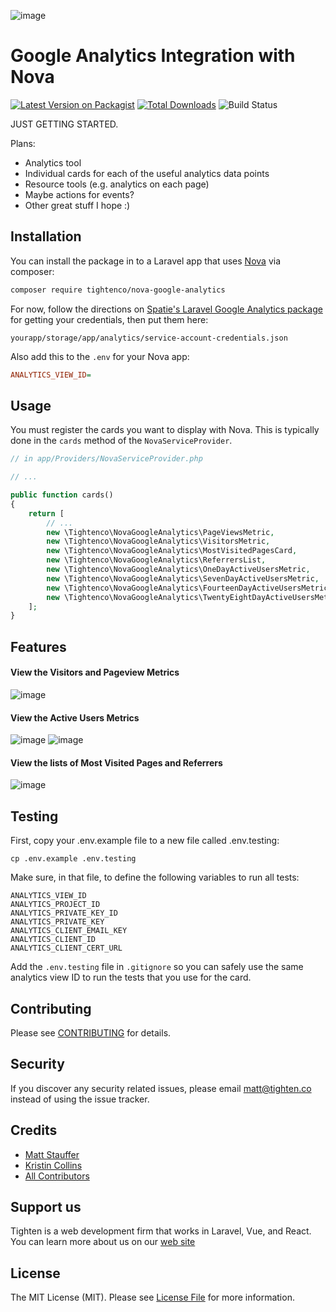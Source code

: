 ![image](https://repository-images.githubusercontent.com/145988439/fe2db000-7296-11eb-85c9-0c4d22f99125)

# Google Analytics Integration with Nova

[![Latest Version on Packagist](https://img.shields.io/packagist/v/tightenco/nova-google-analytics.svg?style=flat-square)](https://packagist.org/packages/tightenco/nova-google-analytics)
[![Total Downloads](https://img.shields.io/packagist/dt/tightenco/nova-google-analytics.svg?style=flat-square)](https://packagist.org/packages/tightenco/nova-google-analytics)
![Build Status](https://github.com/tighten/nova-google-analytics/actions/workflows/run-tests.yml/badge.svg)

JUST GETTING STARTED.

Plans:

- Analytics tool
- Individual cards for each of the useful analytics data points
- Resource tools (e.g. analytics on each page)
- Maybe actions for events?
- Other great stuff I hope :)

## Installation

You can install the package in to a Laravel app that uses [Nova](https://nova.laravel.com) via composer:

```bash
composer require tightenco/nova-google-analytics
```

For now, follow the directions on [Spatie's Laravel Google Analytics package](https://github.com/spatie/laravel-analytics) for getting your credentials, then put them here:

```
yourapp/storage/app/analytics/service-account-credentials.json
```

Also add this to the `.env` for your Nova app:

```ini
ANALYTICS_VIEW_ID=
```

## Usage
You must register the cards you want to display with Nova. This is typically done in the `cards` method of the `NovaServiceProvider`.

```php
// in app/Providers/NovaServiceProvider.php

// ...

public function cards()
{
    return [
        // ...
        new \Tightenco\NovaGoogleAnalytics\PageViewsMetric,
        new \Tightenco\NovaGoogleAnalytics\VisitorsMetric,
        new \Tightenco\NovaGoogleAnalytics\MostVisitedPagesCard,
        new \Tightenco\NovaGoogleAnalytics\ReferrersList,
        new \Tightenco\NovaGoogleAnalytics\OneDayActiveUsersMetric,
        new \Tightenco\NovaGoogleAnalytics\SevenDayActiveUsersMetric,
        new \Tightenco\NovaGoogleAnalytics\FourteenDayActiveUsersMetric,
        new \Tightenco\NovaGoogleAnalytics\TwentyEightDayActiveUsersMetric,
    ];
}
```

## Features
#### View the Visitors and Pageview Metrics
![image](https://user-images.githubusercontent.com/7070136/114229277-982fe180-9945-11eb-9c4c-ca9bc1554fca.png)

#### View the Active Users Metrics
![image](https://user-images.githubusercontent.com/7070136/122437531-cc3c0a00-cf67-11eb-883b-6fdb56122142.png)
![image](https://user-images.githubusercontent.com/7070136/122437540-ce05cd80-cf67-11eb-8bc9-775a13db068e.png)

#### View the lists of Most Visited Pages and Referrers
![image](https://user-images.githubusercontent.com/7070136/114229279-982fe180-9945-11eb-9ee9-e38215ce5eae.png)

## Testing
First, copy your .env.example file to a new file called .env.testing:
```
cp .env.example .env.testing
```
Make sure, in that file, to define the following variables to run all tests:

```
ANALYTICS_VIEW_ID
ANALYTICS_PROJECT_ID
ANALYTICS_PRIVATE_KEY_ID
ANALYTICS_PRIVATE_KEY
ANALYTICS_CLIENT_EMAIL_KEY
ANALYTICS_CLIENT_ID
ANALYTICS_CLIENT_CERT_URL
```

Add the `.env.testing` file in `.gitignore` so you can safely use the same analytics view ID to run the tests that you use for the card.

## Contributing

Please see [CONTRIBUTING](CONTRIBUTING.md) for details.

## Security

If you discover any security related issues, please email matt@tighten.co instead of using the issue tracker.

## Credits

- [Matt Stauffer](https://github.com/mattstauffer)
- [Kristin Collins](https://github.com/krievley)
- [All Contributors](https://github.com/tighten/nova-google-analytics/graphs/contributors)

## Support us

Tighten is a web development firm that works in Laravel, Vue, and React. You can learn more about us on our [web site](https://tighten.co/)

## License

The MIT License (MIT). Please see [License File](LICENSE.md) for more information.
